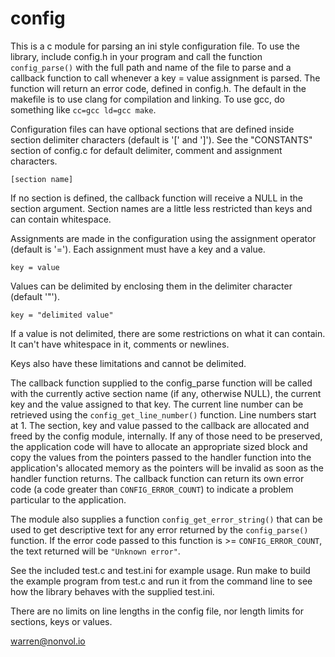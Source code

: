 # config
This is a c module for parsing an ini style configuration file.  To use the library, include config.h in your program and call the function `config_parse()` with the full path and name of the file to parse and a callback function to call whenever a key = value assignment is parsed. The function will return an error code, defined in config.h. The default in the makefile is to use clang for compilation and linking. To use gcc, do something like `cc=gcc ld=gcc make`.

Configuration files can have optional sections that are defined inside section delimiter characters (default is '[' and ']'). See the "CONSTANTS" section of config.c for default delimiter, comment and assignment characters.

`[section name]`

If no section is defined, the callback function will receive a NULL in the section argument. Section names are a little less restricted than keys and can contain whitespace.

Assignments are made in the configuration using the assignment operator (default is '='). Each assignment must have a key and a value.

`key = value`

Values can be delimited by enclosing them in the delimiter character (default '"').

`key = "delimited value"`

If a value is not delimited, there are some restrictions on what it can contain. It can't have whitespace in it, comments or newlines.

Keys also have these limitations and cannot be delimited.

The callback function supplied to the config_parse function will be called with the currently active section name (if any, otherwise NULL), the current key and the value assigned to that key. The current line number can be retrieved using the `config_get_line_number()` function. Line numbers start at 1. The section, key and value passed to the callback are allocated and freed by the config module, internally. If any of those need to be preserved, the application code will have to allocate an appropriate sized block and copy the values from the pointers passed to the handler function into the application's allocated memory as the pointers will be invalid as soon as the handler function returns. The callback function can return its own error code (a code greater than `CONFIG_ERROR_COUNT`) to indicate a problem particular to the application. 

The module also supplies a function `config_get_error_string()` that can be used to get descriptive text for any error returned by the `config_parse()` function. If the error code passed to this function is >= `CONFIG_ERROR_COUNT`, the text returned will be `"Unknown error"`.

See the included test.c and test.ini for example usage. Run make to build the example program from test.c and run it from the command line to see how the library behaves with the supplied test.ini.

There are no limits on line lengths in the config file, nor length limits for sections, keys or values.

warren@nonvol.io
